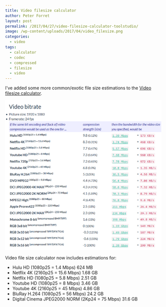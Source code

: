 ```yaml
---
title: Video filesize calculator
author: Peter Forret
layout: post
permalink: /2017/04/27/video-filesize-calculator-toolstudio/
image: /wp-content/uploads/2017/04/video_filesize.png
categories:
  - video
tags:
  - calculator
  - codec
  - compressed
  - filesize
  - video
---
```

I've added some more common/exotic file size estimations to the [Video filesize calculator](https://toolstud.io/video/filesize.php).


![](/wp-content/uploads/2017/04/video_filesize.png)


<div class="link_description">
  <p>
    Video file size calculator now includes estimations for:
  </p>
  
  <ul>
    <li>
      Hulu HD (1080p25 = 1.4 Mbps) 624 MB
    </li>
    <li>
      Netflix 4K (2160p25 = 15.6 Mbps) 1.68 GB
    </li>
    <li>
      Netflix HD (1080p25 = 5.8 Mbps) 2.51 GB
    </li>
    <li>
      Youtube HD (1080p25 = 8 Mbps) 3.46 GB
    </li>
    <li>
      Youtube 4K (2160p25 = 45 Mbps) 4.86 GB
    </li>
    <li>
      BluRay H.264 (1080p25 = 56 Mbps) 24.2 GB
    </li>
    <li>
      Digital Cinema JPEG2000 NORM (2Kp24 = 75 Mbps) 31.6 GB
    </li>
  </ul>
</div>